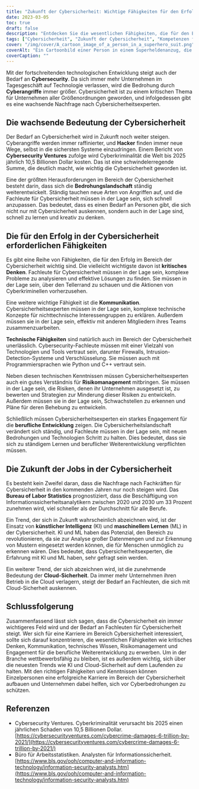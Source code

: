```yaml
---
title: "Zukunft der Cybersicherheit: Wichtige Fähigkeiten für den Erfolg"
date: 2023-03-05
toc: true
draft: false
description: "Entdecken Sie die wesentlichen Fähigkeiten, die für den Erfolg im sich ständig weiterentwickelnden Bereich der Cybersicherheit erforderlich sind, und erfahren Sie mehr über die wachsende Bedeutung der Cybersicherheit in der Technologiebranche."
tags: ["Cybersicherheit", "Zukunft der Cybersicherheit", "Kompetenzen für den Erfolg", "kritisches Denken", "Kommunikation", "technische Fähigkeiten", "Risikomanagement", "berufliche Entwicklung", "KI in der Cybersicherheit", "Cloud-Sicherheit", "Cyber-Bedrohungen", "Internetkriminalität", "Informationssicherheit", "Cybersicherheitsfachleute", "Datenschutz", "Technologie", "digitale Sicherheit", "Cyber-Abwehr", "Cyber-Angriffe", "IT-Sicherheit"]
cover: "/img/cover/A_cartoon_image_of_a_person_in_a_superhero_suit.png"
coverAlt: "Ein Cartoonbild einer Person in einem Superheldenanzug, die ein Schild mit dem Wort Cybersecurity in der Hand hält, mit einer Stadtlandschaft und Computerbildschirmen im Hintergrund."
coverCaption: ""
---
```


Mit der fortschreitenden technologischen Entwicklung steigt auch der Bedarf an **Cybersecurity**. Da sich immer mehr Unternehmen im Tagesgeschäft auf Technologie verlassen, wird die Bedrohung durch **Cyberangriffe** immer größer. Cybersicherheit ist zu einem kritischen Thema für Unternehmen aller Größenordnungen geworden, und infolgedessen gibt es eine wachsende Nachfrage nach Cybersicherheitsexperten.

## Die wachsende Bedeutung der Cybersicherheit

Der Bedarf an Cybersicherheit wird in Zukunft noch weiter steigen. Cyberangriffe werden immer raffinierter, und **Hacker** finden immer neue Wege, selbst in die sichersten Systeme einzudringen. Einem Bericht von **Cybersecurity Ventures** zufolge wird Cyberkriminalität die Welt bis 2025 jährlich 10,5 Billionen Dollar kosten. Das ist eine schwindelerregende Summe, die deutlich macht, wie wichtig die Cybersicherheit geworden ist.

Eine der größten Herausforderungen im Bereich der Cybersicherheit besteht darin, dass sich die **Bedrohungslandschaft** ständig weiterentwickelt. Ständig tauchen neue Arten von Angriffen auf, und die Fachleute für Cybersicherheit müssen in der Lage sein, sich schnell anzupassen. Das bedeutet, dass es einen Bedarf an Personen gibt, die sich nicht nur mit Cybersicherheit auskennen, sondern auch in der Lage sind, schnell zu lernen und kreativ zu denken.

## Die für den Erfolg in der Cybersicherheit erforderlichen Fähigkeiten

Es gibt eine Reihe von Fähigkeiten, die für den Erfolg im Bereich der Cybersicherheit wichtig sind. Die vielleicht wichtigste davon ist **kritisches Denken**. Fachleute für Cybersicherheit müssen in der Lage sein, komplexe Probleme zu analysieren und effektive Lösungen zu finden. Sie müssen in der Lage sein, über den Tellerrand zu schauen und die Aktionen von Cyberkriminellen vorherzusehen.

Eine weitere wichtige Fähigkeit ist die **Kommunikation**. Cybersicherheitsexperten müssen in der Lage sein, komplexe technische Konzepte für nichttechnische Interessengruppen zu erklären. Außerdem müssen sie in der Lage sein, effektiv mit anderen Mitgliedern ihres Teams zusammenzuarbeiten.

**Technische Fähigkeiten** sind natürlich auch im Bereich der Cybersicherheit unerlässlich. Cybersecurity-Fachleute müssen mit einer Vielzahl von Technologien und Tools vertraut sein, darunter Firewalls, Intrusion-Detection-Systeme und Verschlüsselung. Sie müssen auch mit Programmiersprachen wie Python und C++ vertraut sein.

Neben diesen technischen Kenntnissen müssen Cybersicherheitsexperten auch ein gutes Verständnis für **Risikomanagement** mitbringen. Sie müssen in der Lage sein, die Risiken, denen ihr Unternehmen ausgesetzt ist, zu bewerten und Strategien zur Minderung dieser Risiken zu entwickeln. Außerdem müssen sie in der Lage sein, Schwachstellen zu erkennen und Pläne für deren Behebung zu entwickeln.

Schließlich müssen Cybersicherheitsexperten ein starkes Engagement für die **berufliche Entwicklung** zeigen. Die Cybersicherheitslandschaft verändert sich ständig, und Fachleute müssen in der Lage sein, mit neuen Bedrohungen und Technologien Schritt zu halten. Dies bedeutet, dass sie sich zu ständigem Lernen und beruflicher Weiterentwicklung verpflichten müssen.

## Die Zukunft der Jobs in der Cybersicherheit

Es besteht kein Zweifel daran, dass die Nachfrage nach Fachkräften für Cybersicherheit in den kommenden Jahren nur noch steigen wird. Das **Bureau of Labor Statistics** prognostiziert, dass die Beschäftigung von Informationssicherheitsanalytikern zwischen 2020 und 2030 um 33 Prozent zunehmen wird, viel schneller als der Durchschnitt für alle Berufe.

Ein Trend, der sich in Zukunft wahrscheinlich abzeichnen wird, ist der Einsatz von **künstlicher Intelligenz** (KI) und **maschinellem Lernen** (ML) in der Cybersicherheit. KI und ML haben das Potenzial, den Bereich zu revolutionieren, da sie zur Analyse großer Datenmengen und zur Erkennung von Mustern eingesetzt werden können, die für Menschen unmöglich zu erkennen wären. Dies bedeutet, dass Cybersicherheitsexperten, die Erfahrung mit KI und ML haben, sehr gefragt sein werden.

Ein weiterer Trend, der sich abzeichnen wird, ist die zunehmende Bedeutung der **Cloud-Sicherheit**. Da immer mehr Unternehmen ihren Betrieb in die Cloud verlagern, steigt der Bedarf an Fachleuten, die sich mit Cloud-Sicherheit auskennen.

## Schlussfolgerung

Zusammenfassend lässt sich sagen, dass die Cybersicherheit ein immer wichtigeres Feld wird und der Bedarf an Fachleuten für Cybersicherheit steigt. Wer sich für eine Karriere im Bereich Cybersicherheit interessiert, sollte sich darauf konzentrieren, die wesentlichen Fähigkeiten wie kritisches Denken, Kommunikation, technisches Wissen, Risikomanagement und Engagement für die berufliche Weiterentwicklung zu erwerben. Um in der Branche wettbewerbsfähig zu bleiben, ist es außerdem wichtig, sich über die neuesten Trends wie KI und Cloud-Sicherheit auf dem Laufenden zu halten. Mit den richtigen Fähigkeiten und Kenntnissen können Einzelpersonen eine erfolgreiche Karriere im Bereich der Cybersicherheit aufbauen und Unternehmen dabei helfen, sich vor Cyberbedrohungen zu schützen.

## Referenzen

- Cybersecurity Ventures. Cyberkriminalität verursacht bis 2025 einen jährlichen Schaden von 10,5 Billionen Dollar. [https://cybersecurityventures.com/cybercrime-damages-6-trillion-by-2021/](https://cybersecurityventures.com/cybercrime-damages-6-trillion-by-2021/)
- Büro für Arbeitsstatistiken. Analysten für Informationssicherheit. [https://www.bls.gov/ooh/computer-and-information-technology/information-security-analysts.htm](https://www.bls.gov/ooh/computer-and-information-technology/information-security-analysts.htm)
